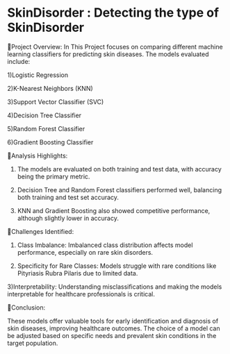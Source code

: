 # SkinDisorder : Detecting the type of SkinDisorder

🔸Project Overview:
 In This Project focuses on comparing different machine learning classifiers for predicting skin diseases. The models evaluated include:

1)Logistic Regression

2)K-Nearest Neighbors (KNN)

3)Support Vector Classifier (SVC)

4)Decision Tree Classifier

5)Random Forest Classifier

6)Gradient Boosting Classifier

🔸Analysis Highlights:

1) The models are evaluated on both training and test data, with accuracy being the primary metric.

2) Decision Tree and Random Forest classifiers performed well, balancing both training and test set accuracy.

3) KNN and Gradient Boosting also showed competitive performance, although slightly lower in accuracy.

🔸Challenges Identified:

1) Class Imbalance: Imbalanced class distribution affects model performance, especially on rare skin disorders.

2) Specificity for Rare Classes: Models struggle with rare conditions like Pityriasis Rubra Pilaris due to limited data.

3)Interpretability: Understanding misclassifications and making the models interpretable for healthcare professionals is critical.

🔸Conclusion:

These models offer valuable tools for early identification and diagnosis of skin diseases, improving healthcare outcomes. The choice of a model can be adjusted based on specific needs and prevalent skin conditions in the target population.
